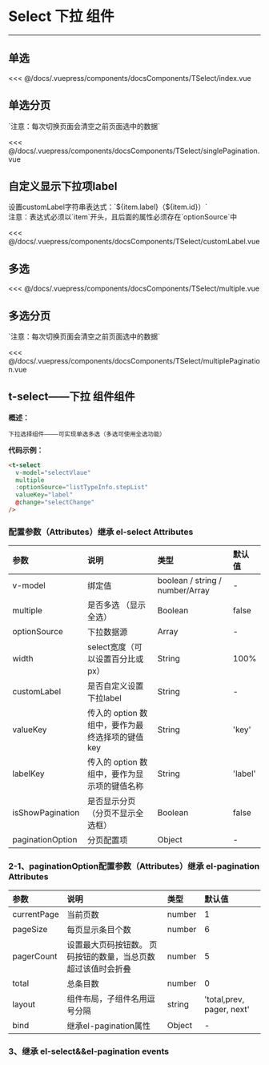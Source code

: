 # Select 下拉 组件

---

## 单选

<common-code-format>
  <docsComponents-TSelect-index slot="source"></docsComponents-TSelect-index>
   <<< @/docs/.vuepress/components/docsComponents/TSelect/index.vue
</common-code-format>

## 单选分页

<common-code-format>
  <docsComponents-TSelect-singlePagination slot="source"></docsComponents-TSelect-singlePagination>
  `注意：每次切换页面会清空之前页面选中的数据`

   <<< @/docs/.vuepress/components/docsComponents/TSelect/singlePagination.vue
</common-code-format>

## 自定义显示下拉项label

<common-code-format>
  <docsComponents-TSelect-customLabel slot="source"></docsComponents-TSelect-customLabel>
  设置customLabel字符串表达式：`${item.label}（${item.id}）`<br/>
  注意：表达式必须以`item`开头，且后面的属性必须存在`optionSource`中
  
   <<< @/docs/.vuepress/components/docsComponents/TSelect/customLabel.vue
</common-code-format>

## 多选

<common-code-format>
  <docsComponents-TSelect-multiple slot="source"></docsComponents-TSelect-multiple>
   <<< @/docs/.vuepress/components/docsComponents/TSelect/multiple.vue
</common-code-format>

## 多选分页

<common-code-format>
  <docsComponents-TSelect-multiplePagination slot="source"></docsComponents-TSelect-multiplePagination>
  `注意：每次切换页面会清空之前页面选中的数据`

   <<< @/docs/.vuepress/components/docsComponents/TSelect/multiplePagination.vue
</common-code-format>

## t-select——下拉 组件组件

**概述：**

`下拉选择组件————可实现单选多选（多选可使用全选功能）`

**代码示例：**

```html
<t-select
  v-model="selectVlaue"
  multiple
  :optionSource="listTypeInfo.stepList"
  valueKey="label"
  @change="selectChange"
/>
```

### 配置参数（Attributes）继承 el-select Attributes

| 参数             | 说明                                             | 类型                            | 默认值  |
| :--------------- | :----------------------------------------------- | :------------------------------ | :------ |
| v-model          | 绑定值                                           | boolean / string / number/Array | -       |
| multiple         | 是否多选 （显示全选）                            | Boolean                         | false   |
| optionSource     | 下拉数据源                                       | Array                           | -       |
| width            | select宽度（可以设置百分比或px）                 | String                          | 100%    |
| customLabel      | 是否自定义设置下拉label                          | String                          | -       |
| valueKey         | 传入的 option 数组中，要作为最终选择项的键值 key | String                          | 'key'   |
| labelKey         | 传入的 option 数组中，要作为显示项的键值名称     | String                          | 'label' |
| isShowPagination | 是否显示分页（分页不显示全选框）                 | Boolean                         | false   |
| paginationOption | 分页配置项                                       | Object                          | -       |

### 2-1、paginationOption配置参数（Attributes）继承 el-pagination Attributes

| 参数        | 说明                                                          | 类型   | 默认值                    |
| :---------- | :------------------------------------------------------------ | :----- | :------------------------ |
| currentPage | 当前页数                                                      | number | 1                         |
| pageSize    | 每页显示条目个数                                              | number | 6                         |
| pagerCount  | 设置最大页码按钮数。 页码按钮的数量，当总页数超过该值时会折叠 | number | 5                         |
| total       | 总条目数                                                      | number | 0                         |
| layout      | 组件布局，子组件名用逗号分隔                                  | string | 'total,prev, pager, next' |
| bind        | 继承el-pagination属性                                         | Object | -                         |

### 3、继承 el-select&&el-pagination events

